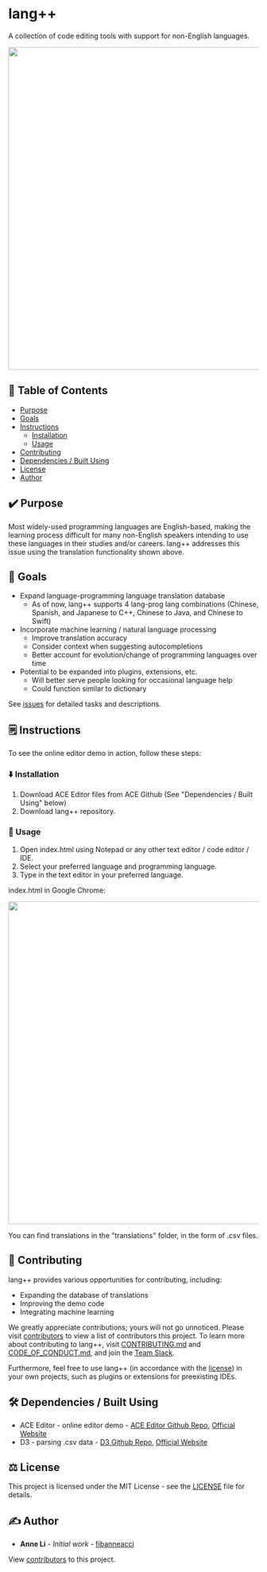 # lang++
A collection of code editing tools with support for non-English languages.

<img src="https://github.com/fibanneacci/langplusplus/blob/main/assets/demov.gif" width="650">

## 📝 Table of Contents

 * [Purpose](https://github.com/fibanneacci/langplusplus#%EF%B8%8F-purpose)
 * [Goals](https://github.com/fibanneacci/langplusplus#-goals)
 * [Instructions](https://github.com/fibanneacci/langplusplus#%EF%B8%8F-instructions)
    * [Installation](https://github.com/fibanneacci/langplusplus#%EF%B8%8F-installation)
    * [Usage](https://github.com/fibanneacci/langplusplus#-usage)
 * [Contributing](https://github.com/fibanneacci/langplusplus#-contributing)
 * [Dependencies / Built Using](https://github.com/fibanneacci/langplusplus#%EF%B8%8F-dependencies--built-using)
 * [License](https://github.com/fibanneacci/langplusplus#%EF%B8%8F-license)
 * [Author](https://github.com/fibanneacci/langplusplus#%EF%B8%8F-author)

## ✔️ Purpose

Most widely-used programming languages are English-based, making the learning process difficult for many non-English speakers intending to use these languages in their studies and/or careers. lang++ addresses this issue using the translation functionality shown above.

## 🥅 Goals

 * Expand language-programming language translation database
    * As of now, lang++ supports 4 lang-prog lang combinations (Chinese, Spanish, and Japanese to C++, Chinese to Java, and Chinese to Swift)
 * Incorporate machine learning / natural language processing
    * Improve translation accuracy
    * Consider context when suggesting autocompletions
    * Better account for evolution/change of programming languages over time
 * Potential to be expanded into plugins, extensions, etc.
    * Will better serve people looking for occasional language help
    * Could function similar to dictionary

See [issues](https://github.com/fibanneacci/langplusplus/issues) for detailed tasks and descriptions.

## 🗒️ Instructions

To see the online editor demo in action, follow these steps:

### ⬇️ Installation

1. Download ACE Editor files from ACE Github (See "Dependencies / Built Using" below)
2. Download lang++ repository.

### 🏃 Usage

1. Open index.html using Notepad or any other text editor / code editor / IDE.
2. Select your preferred language and programming language.
3. Type in the text editor in your preferred language.

index.html in Google Chrome:

<img src="https://github.com/fibanneacci/langplusplus/blob/main/assets/demo.png" width="650">

You can find translations in the "translations" folder, in the form of .csv files.

## 👥 Contributing

lang++ provides various opportunities for contributing, including:

 * Expanding the database of translations
 * Improving the demo code
 * Integrating machine learning

We greatly appreciate contributions; yours will not go unnoticed. Please visit [contributors](https://github.com/fibanneacci/langplusplus/contributors) to view a list of contributors this project. To learn more about contributing to lang++, visit [CONTRIBUTING.md](https://github.com/fibanneacci/langplusplus/blob/main/.github/CONTRIBUTING.md) and [CODE_OF_CONDUCT.md](https://github.com/fibanneacci/langplusplus/blob/main/CODE_OF_CONDUCT.md), and join the [Team Slack](https://lang-co.slack.com).

Furthermore, feel free to use lang++ (in accordance with the [license](https://github.com/fibanneacci/langplusplus/blob/main/LICENSE)) in your own projects, such as plugins or extensions for preexisting IDEs.

## 🛠️ Dependencies / Built Using
* ACE Editor - online editor demo - [ACE Editor Github Repo](https://github.com/ajaxorg/ace), [Official Website](https://ace.c9.io)
* D3 - parsing .csv data - [D3 Github Repo](https://github.com/d3/d3), [Official Website](https://d3js.org)

## ⚖️ License
This project is licensed under the MIT License - see the [LICENSE](https://github.com/fibanneacci/langplusplus/blob/main/LICENSE) file for details.

## ✍️ Author
* **Anne Li** - *Initial work* - [fibanneacci](https://github.com/fibanneacci)

View [contributors](https://github.com/fibanneacci/langplusplus/contributors) to this project.
